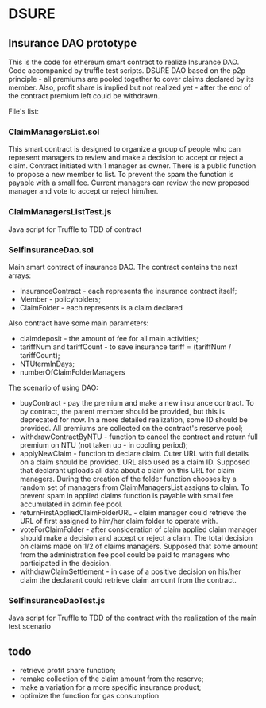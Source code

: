 # DSURE
## Insurance DAO prototype
This is the code for ethereum smart contract to realize Insurance DAO. Code accompanied by truffle test scripts.
DSURE DAO based on the p2p principle - all premiums are pooled together to cover claims declared by its member.
Also, profit share is implied but not realized yet - after the end of the contract premium left could be withdrawn.

File's list:
### ClaimManagersList.sol
This smart contract is designed to organize a group of people who can represent managers to review and make a decision to accept or reject a claim.
Contract initiated with 1 manager as owner. There is a public function to propose a new member to list. To prevent the spam the function is payable with a small fee.
Current managers can review the new proposed manager and vote to accept or reject him/her.
### ClaimManagersListTest.js
Java script for Truffle to TDD of contract
### SelfInsuranceDao.sol
Main smart contract of insurance DAO. The contract contains the next arrays:
- InsuranceContract - each represents the insurance contract itself;
- Member - policyholders;
- ClaimFolder - each represents is a claim declared

Also contract have some main parameters:
- claimdeposit - the amount of fee for all main activities;
- tariffNum and tariffCount - to save insurance tariff = (tariffNum / tariffCount);
- NTUtermInDays;
- numberOfClaimFolderManagers

The scenario of using DAO:
- buyContract - pay the premium and make a new insurance contract. To by contract, the parent member should be provided, but this is deprecated for now. In a more detailed realization, some ID should be provided. All premiums are collected on the contract's reserve pool;
- withdrawContractByNTU - function to cancel the contract and return full premium on NTU (not taken up - in cooling period);
- applyNewClaim - function to declare claim. Outer URL with full details on a claim should be provided. URL also used as a claim ID. Supposed that declarant uploads all data about a claim on this URL for claim managers.
During the creation of the folder function chooses by a random set of managers from ClaimManagersList assigns to claim. To prevent spam in applied claims function is payable with small fee accumulated in admin fee pool.
- returnFirstAppliedClaimFolderURL - claim manager could retrieve the URL of first assigned to him/her claim folder to operate with. 
- voteForClaimFolder - after consideration of claim applied claim manager should make a decision and accept or reject a claim. The total decision on claims made on 1/2 of claims managers. Supposed that some amount from the administration fee pool could be paid to managers who participated in the decision.
- withdrawClaimSettlement - in case of a positive decision on his/her claim the declarant could retrieve claim amount from the contract.

### SelfInsuranceDaoTest.js
Java script for Truffle to TDD of the contract with the realization of the main test scenario

## todo
- retrieve profit share function;
- remake collection of the claim amount from the reserve;
- make a variation for a more specific insurance product;
- optimize the function for gas consumption
